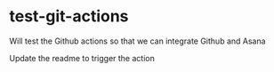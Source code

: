 # test-git-actions
Will test the Github actions so that we can integrate Github and Asana


Update the readme to trigger the action

